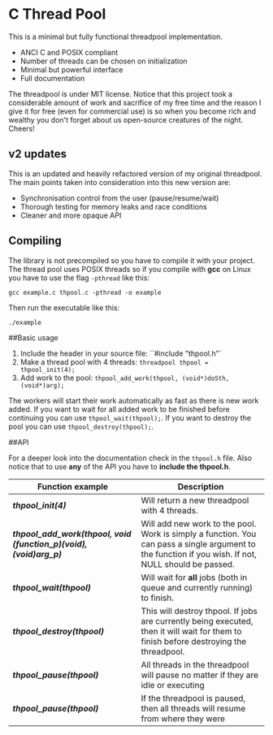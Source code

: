 # C Thread Pool

This is a minimal but fully functional threadpool implementation.

  * ANCI C and POSIX compliant
  * Number of threads can be chosen on initialization
  * Minimal but powerful interface
  * Full documentation

The threadpool is under MIT license. Notice that this project took a considerable amount of work and sacrifice of my free time and the reason I give it for free (even for commercial use) is so when you become rich and wealthy you don't forget about us open-source creatures of the night. Cheers!


## v2 updates

This is an updated and heavily refactored version of my original threadpool. The main points taken into consideration into this new version are:

  * Synchronisation control from the user (pause/resume/wait)
  * Thorough testing for memory leaks and race conditions
  * Cleaner and more opaque API


## Compiling

The library is not precompiled so you have to compile it with your project. The thread pool
uses POSIX threads so if you compile with **gcc** on Linux you have to use the flag `-pthread` like this:

    gcc example.c thpool.c -pthread -o example


Then run the executable like this:

    ./example


##Basic usage

1. Include the header in your source file: ``#include "thpool.h"`
2. Make a thread pool with 4 threads: `threadpool thpool = thpool_init(4);`
3. Add work to the pool: `thpool_add_work(thpool, (void*)doSth, (void*)arg);`

The workers will start their work automatically as fast as there is new work
added. If you want to wait for all added work to be finished before continuing
you can use `thpool_wait(thpool);`. If you want to destroy the pool you can use
`thpool_destroy(thpool);`.



##API

For a deeper look into the documentation check in the `thpool.h` file. Also notice that to use **any** of the API you have to **include the thpool.h**.

| Function example                | Description                                                         |
|---------------------------------|---------------------------------------------------------------------|
| ***thpool_init(4)***            | Will return a new threadpool with 4 threads.                        |
| ***thpool_add_work(thpool, void *(*function_p)(void*), (void*)arg_p)*** | Will add new work to the pool. Work is simply a function. You can pass a single argument to the function if you wish. If not, NULL should be passed. |
| ***thpool_wait(thpool)***       | Will wait for **all** jobs (both in queue and currently running) to finish. |
| ***thpool_destroy(thpool)***    | This will destroy thpool. If jobs are currently being executed, then it will wait for them to finish before destroying the threadpool. |
| ***thpool_pause(thpool)***      | All threads in the threadpool will pause no matter if they are idle or executing |
| ***thpool_pause(thpool)***      | If the threadpool is paused, then all threads will resume from where they were |

